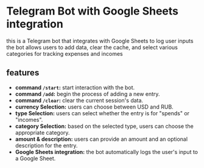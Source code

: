 # Telegram Bot with Google Sheets integration

this is a Telegram bot that integrates with Google Sheets to log user inputs
the bot allows users to add data, clear the cache, and select various categories for tracking expenses and incomes

## features

- **command `/start`:** start interaction with the bot.
- **command `/add`:** begin the process of adding a new entry.
- **command `/clear`:** clear the current session's data.
- **currency Selection:** users can choose between USD and RUB.
- **type Selection:** users can select whether the entry is for "spends" or "incomes".
- **сategory Selection:** based on the selected type, users can choose the appropriate category.
- **amount & description:** users can provide an amount and an optional description for the entry.
- **Google Sheets integration:** the bot automatically logs the user's input to a Google Sheet.